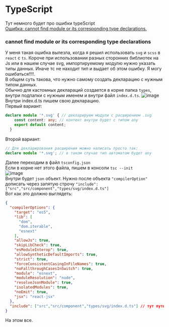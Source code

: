 # TypeScript
Тут немного будет про ошибки typeScript<br>
[Ошибка: cannot find module or its corresponding type declarations.](#cannot)<br>

### <a name="cannot"> cannot find module or its corresponding type declarations </a>
У меня такая ошибка вылезла, когда я решил использовать `svg` и `scss` в `react` c `ts`.
Короче при использовании разных сторонних библиотек на Js или в нашем случае svg, импортируемому модулю нужно указать типы данных. Иначе тс не находит тип и выдает об этом ошибку. Я могу ошибаться!!!!.<br>
В общем суть такова, что нужно самому создать декларацию с нужным типом данных.<br>
Обычно для кастомных деклараций создается в корне папка `types`, внутри подпапки с нужным именем и внутри файл `index.d.ts`.
![image](https://user-images.githubusercontent.com/70824286/170338913-fb7f52e6-35aa-4b3d-9b55-bcb529c40c77.png)<br>
Внутри index.d.ts пишем свою декларацию.<br>
Первый вариант:
```typeScript
declare module '*.svg' { // декларируем модули с расширением .svg
    const content: any; // контент внутри будет с типом any 
    export default content;
  }
```
Второй вариант:
```typeScript
// Для декларирования расширения можно написать просто так:
declare module '*.svg'; // в таком случае тип автоматом будет any

```
Далее переходим в файл `tsconfig.json`<br>
Если в корне нет этого файла, пишем в консоли `tsc --init`<br>
![image](https://user-images.githubusercontent.com/70824286/170343464-f0a684d3-dee1-4daf-aa89-b4d6f3a878c6.png)<br>
Внутри будет `json` объект. Нужно после объекта `"compilerOption"` дописать через запятую строчу `"include": ["src","src/component","types/svg/index.d.ts"]`<br>
Вот как это должно выглядеть:
```json
{
  "compilerOptions": {
    "target": "es5",
    "lib": [
      "dom",
      "dom.iterable",
      "esnext"
    ],
    "allowJs": true,
    "skipLibCheck": true,
    "esModuleInterop": true,
    "allowSyntheticDefaultImports": true,
    "strict": true,
    "forceConsistentCasingInFileNames": true,
    "noFallthroughCasesInSwitch": true,
    "module": "esnext",
    "moduleResolution": "node",
    "resolveJsonModule": true,
    "isolatedModules": true,
    "noEmit": true,
    "jsx": "react-jsx"
  },
  "include": ["src","src/component","types/svg/index.d.ts"] // тут путь того, что будет участвовать в компиляции и указываем путь до нашей декларации.
}
```
На этом все.



